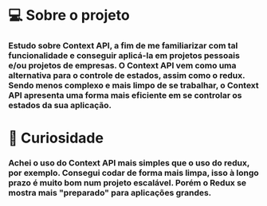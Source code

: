 # 💻 Sobre o projeto
### Estudo sobre Context API, a fim de me familiarizar com tal funcionalidade e conseguir aplicá-la em projetos pessoais e/ou projetos de empresas. O Context API vem como uma alternativa para o controle de estados, assim como o redux. Sendo menos complexo e mais limpo de se trabalhar, o Context API apresenta uma forma mais eficiente em se controlar os estados da sua aplicação.

# 🔎 Curiosidade
### Achei o uso do Context API mais simples que o uso do redux, por exemplo. Consegui codar de forma mais limpa, isso à longo prazo é muito bom num projeto escalável. Porém o Redux se mostra mais "preparado" para aplicações grandes.

